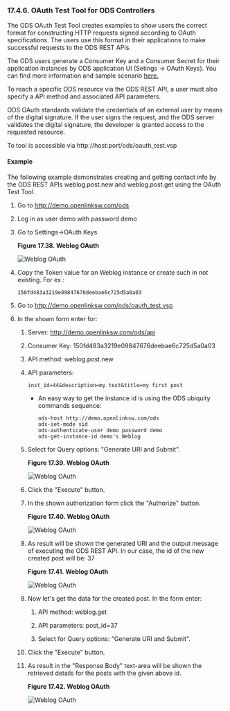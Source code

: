 <div>

<div>

<div>

<div>

### 17.4.6. OAuth Test Tool for ODS Controllers

</div>

</div>

</div>

The ODS OAuth Test Tool creates examples to show users the correct
format for constructing HTTP requests signed according to OAuth
specifications. The users use this format in their applications to make
successful requests to the ODS REST APIs.

The ODS users generate a Consumer Key and a Consumer Secret for their
application instances by ODS application UI (Setings -\> OAuth Keys).
You can find more information and sample scenario
<a href="voauthcontrollers.html" class="link"
title="17.4.4. OAuth Generate Keys for ODS Controllers (Web Services)">here.</a>

To reach a specific ODS resource via the ODS REST API, a user must also
specify a API method and associated API parameters.

ODS OAuth standards validate the credentials of an external user by
means of the digital signature. If the user signs the request, and the
ODS server validates the digital signature, the developer is granted
access to the requested resource.

To tool is accessible via http://host:port/ods/oauth_test.vsp

<div>

<div>

<div>

<div>

#### Example

</div>

</div>

</div>

The following example demonstrates creating and getting contact info by
the ODS REST APIs weblog.post.new and weblog.post.get using the OAuth
Test Tool.

<div>

1.  Go to http://demo.openlinksw.com/ods

2.  Log in as user demo with password demo

3.  Go to Settings-\>OAuth Keys

    <div>

    <div>

    **Figure 17.38. Weblog OAuth**

    <div>

    <div>

    ![Weblog OAuth](images/ui/keys11.png)

    </div>

    </div>

    </div>

      

    </div>

4.  Copy the Token value for an Weblog instance or create such in not
    existing. For ex.:

    ``` programlisting
    150fd483a3219e09847676deebae6c725d5a0a03
    ```

5.  Go to http://demo.openlinksw.com/ods/oauth_test.vsp

6.  In the shown form enter for:

    <div>

    1.  Server: http://demo.openlinksw.com/ods/api

    2.  Consumer Key: 150fd483a3219e09847676deebae6c725d5a0a03

    3.  API method: weblog.post.new

    4.  API parameters:

        ``` programlisting
        inst_id=44&description=my test&title=my first post
        ```

        <div>

        - An easy way to get the instance id is using the ODS ubiquity
          commands sequence:

          ``` programlisting
          ods-host http://demo.openlinksw.com/ods
          ods-set-mode sid
          ods-authenticate-user demo password demo
          ods-get-instance-id demo's Weblog
          ```

        </div>

    5.  Select for Query options: "Generate URI and Submit".

        <div>

        <div>

        **Figure 17.39. Weblog OAuth**

        <div>

        <div>

        ![Weblog OAuth](images/ui/keys12.png)

        </div>

        </div>

        </div>

          

        </div>

    6.  Click the "Execute" button.

    7.  In the shown authorization form click the "Authorize" button.

        <div>

        <div>

        **Figure 17.40. Weblog OAuth**

        <div>

        <div>

        ![Weblog OAuth](images/ui/keys13.png)

        </div>

        </div>

        </div>

          

        </div>

    8.  As result will be shown the generated URI and the output message
        of executing the ODS REST API. In our case, the id of the new
        created post will be: 37

        <div>

        <div>

        **Figure 17.41. Weblog OAuth**

        <div>

        <div>

        ![Weblog OAuth](images/ui/keys14.png)

        </div>

        </div>

        </div>

          

        </div>

    9.  Now let's get the data for the created post. In the form enter:

        <div>

        1.  API method: weblog.get

        2.  API parameters: post_id=37

        3.  Select for Query options: "Generate URI and Submit".

        </div>

    10. Click the "Execute" button.

    11. As result in the "Response Body" text-area will be shown the
        retrieved details for the posts with the given above id.

        <div>

        <div>

        **Figure 17.42. Weblog OAuth**

        <div>

        <div>

        ![Weblog OAuth](images/ui/keys15.png)

        </div>

        </div>

        </div>

          

        </div>

    </div>

</div>

</div>

</div>
